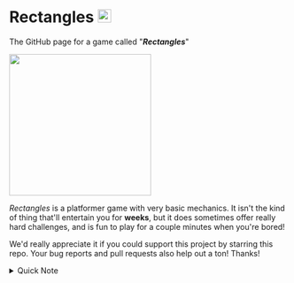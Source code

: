 # Rectangles <img src="https://user-images.githubusercontent.com/82082386/211609028-70c91ff8-0349-4e51-b04c-18312ab56ed2.png" width="24" height="24" />

The GitHub page for a game called "***Rectangles***"

<img src="https://user-images.githubusercontent.com/82082386/211609028-70c91ff8-0349-4e51-b04c-18312ab56ed2.png" width="256" height="256" />

*Rectangles* is a platformer game with very basic mechanics. It isn't the kind of thing that'll entertain you for **weeks**, but it does sometimes offer really hard challenges, and is fun to play for a couple minutes when you're bored!

We'd really appreciate it if you could support this project by starring this repo. Your bug reports and pull requests also help out a ton! Thanks!

<details>
<summary>Quick Note</summary>
  The game isn't actually mine, I just playtest and stuff. The actual game is made by https://github.com/CRAB19.
  I own this repo only because GitHub has some sort of weird bug on Crab's device :D 
  Also the "Rectangles" repo on Crab's profile is the one where he got an error on. You can ignore it, this is the main repo for now.
</details>


